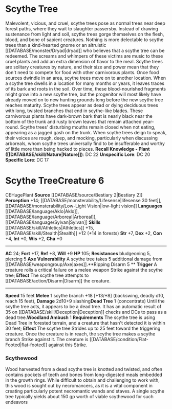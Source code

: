 ﻿---
ac: '24'
alignment: CE
all_resistance: null
burrow_speed: null
charisma: '+0'
climb_speed: null
constitution: '+4'
creature_ability:
- Axe Vulnerability
- Dead Tree
- Ripping Disarm
- Woodland Ambush
creature_family: null
dexterity: '+2'
element: null
fly_speed: null
fortitude: '+17'
hardness: null
hp: '105'
id: '797'
immunity: null
intelligence: '+0'
land_speed: '15'
language:
- '[[DATABASE/language/Aklo|Aklo]]'
- '[[DATABASE/language/Arboreal|Arboreal]]'
- '[[DATABASE/language/Sylvan|Sylvan]]'
level: '6'
max_speed: '15'
name: Scythe Tree
perception: '+14'
rarity: Common
reflex: '+8'
resistance:
- bludgeoning 5
- piercing 5
rus_type_level: null
school: null
sense:
- '[[DATABASE/monsterability/Lifesense|lifesense 30 feet]]'
- '[[DATABASE/monsterability/Low-Light Vision|low-light vision]]'
size: Huge
skill:
- '[[DATABASE/skill/Athletics|Athletics]] +15'
- '[[DATABASE/skill/Stealth|Stealth]] +12'
source: '[[DATABASE/source/Bestiary 2|Bestiary 2]]'
speed:
- 15 feet
spell: null
strength: '+7'
strength_req: '7'
strongest_save:
- Fortitude
swim_speed: null
trait:
- '[[DATABASE/trait/Plant|Plant]]'
type: Creature
vision: Low-light vision
weakest_save:
- Reflex
weakness: null
will: '+9'
wisdom: '+2'

---
# Scythe Tree

Malevolent, vicious, and cruel, scythe trees pose as normal trees near deep forest paths, where they wait to slaughter passersby. Instead of drawing sustenance from light and soil, scythe trees gorge themselves on the flesh, blood, and bone of sapient creatures. Nothing is more delectable to scythe trees than a kind-hearted gnome or an altruistic [[DATABASE/monster/Dryad|dryad]] who believes that a scythe tree can be redeemed. The screams and whimpers of these victims are music to these cruel plants and add an extra dimension of flavor to the meal.
 Scythe trees are solitary creatures by nature, and their size and power mean that they don't need to compete for food with other carnivorous plants. Once food sources dwindle in an area, scythe trees move on to another location. When a scythe tree dwells in a location for many months or years, it leaves traces of its bark and roots in the soil. Over time, these blood-nourished fragments might grow into a new scythe tree, but the progenitor will most likely have already moved on to new hunting grounds long before the new scythe tree reaches maturity.
 Scythe trees appear as dead or dying deciduous trees with long, twisted branches that end in scythe-like blades. These carnivorous plants have dark-brown bark that is nearly black near the bottom of the trunk and rusty brown leaves that remain attached year-round. Scythe trees' disturbing mouths remain closed when not eating, appearing as a jagged gash on the trunk. When scythe trees deign to speak, their voices are rough, deep, and mocking, particularly when discussing arboreals, whom scythe trees universally find to be insufferable and worthy of little more than being hacked to pieces.
**Recall Knowledge - Plant ([[DATABASE/skill/Nature|Nature]])**: DC 22
**Unspecific Lore**: DC 20
**Specific Lore**: DC 17

# Scythe Tree<span class="item-type">Creature 6</span>

<span class="trait-alignment item-trait">CE</span><span class="trait-size item-trait">Huge</span><span class="item-trait">Plant</span>
**Source** [[DATABASE/source/Bestiary 2|Bestiary 2]] 
**Perception** +14; [[DATABASE/monsterability/Lifesense|lifesense 30 feet]], [[DATABASE/monsterability/Low-Light Vision|low-light vision]]
**Languages** [[DATABASE/language/Aklo|Aklo]], [[DATABASE/language/Arboreal|Arboreal]], [[DATABASE/language/Sylvan|Sylvan]]
**Skills** [[DATABASE/skill/Athletics|Athletics]] +15, [[DATABASE/skill/Stealth|Stealth]] +12 (+14 in forests)
**Str** +7, **Dex** +2, **Con** +4, **Int** +0, **Wis** +2, **Cha** +0

---
**AC** 24; **Fort** +17, **Ref** +8, **Will** +9
**HP** 105; **Resistances** bludgeoning 5, piercing 5
<span class="in-box-ability">**Axe Vulnerability** A scythe tree takes 5 additional damage from [[DATABASE/weapongroup/Axe|axes]].</span><span class="in-box-ability">**Ripping Disarm <span class="action-icon">5</span> ** **Trigger** A creature rolls a critical failure on a melee weapon Strike against the scythe tree; **Effect** The scythe tree attempts to [[DATABASE/action/Disarm|Disarm]] the creature.</span>

---
**Speed** 15 feet
<span class="in-box-ability">**Melee** <span class="action-icon">1</span> scythe branch +18 [+13/+8] (backswing, deadly d10, reach 15 feet), **Damage** 2d10+9 slashing</span><span class="in-box-ability">**Dead Tree** <span class="action-icon">1</span> (concentrate) Until the scythe tree acts, it appears to be a dead tree. It has an automatic result of 35 on [[DATABASE/skill/Deception|Deception]] checks and DCs to pass as a dead tree.</span><span class="in-box-ability">**Woodland Ambush** <span class="action-icon">1</span> **Requirements** The scythe tree is using Dead Tree in forested terrain, and a creature that hasn't detected it is within 30 feet; **Effect** The scythe tree Strides up to 25 feet toward the triggering creature. Once the creature is in reach, the scythe tree makes a scythe branch Strike against it. The creature is [[DATABASE/condition/Flat-Footed|flat-footed]] against this Strike.</span>

###  Scythewood

Wood harvested from a dead scythe tree is knotted and twisted, and often contains pockets of teeth and bones from long-digested meals embedded in the growth rings. While difficult to obtain and challenging to work with, this wood is sought out by necromancers, as it is a vital component in creating particularly potent necromantic wands and staves. A single scythe tree typically yields about 150 gp worth of viable scythewood for such endeavors
